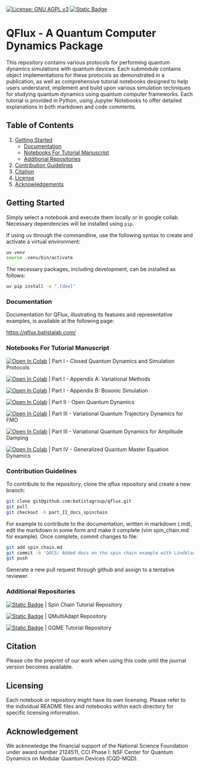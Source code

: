 [![License: GNU AGPL v3](https://img.shields.io/badge/License-GNU_AGPL_v3-lightgrey.svg)](LICENCE)
[![Static Badge](https://img.shields.io/badge/CQDMQD-00268d?style=flat&logoColor=00268d&label=NSF&labelColor=00268d&color=00268d&link=https%3A%2F%2Fcqdmqd.yale.edu%2F)](https://cqdmqd.yale.edu/)


# QFlux - A Quantum Computer Dynamics Package

This repository contains various protocols for performing quantum dynamics simulations with quantum devices. Each submodule contains object implementations for these protocols as demonstrated in a publication, as well as comprehensive tutorial notebooks designed to help users understand, implement and build upon various simulation techniques for studying quantum dynamics using quantum computer frameworks. Each tutorial is provided in Python, using Jupyter Notebooks to offer detailed explanations in both markdown and code comments.


## Table of Contents

1. [Getting Started](#start)
   - [Documentation](#docs)
   - [Notebooks For Tutorial Manuscript](#notebooks)
   - [Additional Repositories](#repos)
2. [Contribution Guidelines](#contribute)
3. [Citation](#citation)
4. [License](#license)
5. [Acknowledgements](#acknowledgement)


## Getting Started <a name="start"></a>

Simply select a notebook and execute them locally or in google collab. Necessary dependencies will be installed using `pip`.

If using uv through the commandline, use the following syntax to create and activate a virtual environment:

```bash
uv venv
source .venv/bin/activate
```

The necessary packages, including development, can be installed as follows:

```bash
uv pip install -e ".[dev]"
```

### Documentation <a name="docs"></a>

Documentation for QFlux, illustrating its features and representative examples, is available at the following page:

https://qflux.batistalab.com/

### Notebooks For Tutorial Manuscript <a name="notebooks"></a>

[![Open In Colab](https://colab.research.google.com/assets/colab-badge.svg)](https://colab.research.google.com/github/batistagroup/qflux/blob/master/demos/tutorial/Part_I.ipynb) | Part I - Closed Quantum Dynamics and Simulation Protocols

[![Open In Colab](https://colab.research.google.com/assets/colab-badge.svg)](https://colab.research.google.com/github/batistagroup/qflux/blob/master/demos/tutorial/Part_I_appendixA.ipynb) | Part I - Appendix A: Variational Methods

[![Open In Colab](https://colab.research.google.com/assets/colab-badge.svg)](https://colab.research.google.com/github/batistagroup/qflux/blob/master/demos/tutorial/Part_I_appendixB.ipynb) | Part I - Appendix B: Bosonic Simulation

[![Open In Colab](https://colab.research.google.com/assets/colab-badge.svg)](https://colab.research.google.com/github/batistagroup/qflux/blob/master/demos/tutorial/Part_II.ipynb) | Part II - Open Quantum Dynamics

[![Open In Colab](https://colab.research.google.com/assets/colab-badge.svg)](https://colab.research.google.com/github/batistagroup/qflux/blob/master/demos/tutorial/Part_III_B.ipynb) | Part III - Variational Quantum Trajectory Dynamics for FMO

[![Open In Colab](https://colab.research.google.com/assets/colab-badge.svg)](https://colab.research.google.com/github/batistagroup/qflux/blob/master/demos/tutorial/Part_III_A.ipynb) | Part III - Variational Quantum Dynamics for Amplitude Damping

[![Open In Colab](https://colab.research.google.com/assets/colab-badge.svg)](https://colab.research.google.com/github/batistagroup/qflux/blob/master/demos/tutorial/Part_IV.ipynb) | Part IV - Generalized Quantum Master Equation Dynamics

### Contribution Guidelines <a name="contribute"></a>

To contribute to the repository, clone the qflux repository and create a new branch:

```bash
git clone git@github.com:batistagroup/qflux.git
git pull
git checkout -b part_II_docs_spinchain
```

For example to contribute to the documentation, written in markdown (.md), edit the markdown in some form and make it complete (vim spin_chain.md for example).
Once complete, commit changes to file: 

```bash
git add spin_chain.md
git commit -m 'DOCS: Added docs on the spin chain example with Lindblad'
git push
```

Generate a new pull request through github and assign to a tentative reviewer.

### Additional Repositories <a name="repos"></a>

[![Static Badge](https://img.shields.io/badge/Open_in_Github-181717.svg?&logo=github&logoColor=white)](https://github.com/dcabral00/qc_spin_tutorial) | Spin Chain Tutorial Repository 

[![Static Badge](https://img.shields.io/badge/Open_in_Github-181717.svg?&logo=github&logoColor=white)](https://github.com/saurabhshivpuje/QMAD) | QMultiAdapt Repository

[![Static Badge](https://img.shields.io/badge/Open_in_Github-181717.svg?&logo=github&logoColor=white)](https://github.com/XiaohanDan97/CCI_PartIII_GQME) | GQME Tutorial Repository


## Citation <a name="citation"></a>

Please cite the preprint of our work when using this code until the journal version becomes available.


## Licensing <a name="license"></a>

Each notebook or repository might have its own licensing. Please refer to the individual README files and notebooks within each directory for specific licensing information.

## Acknowledgement <a name="acknowledgement"></a>

We acknowledge the financial support of the National Science Foundation under award number 2124511, CCI Phase I: NSF Center for Quantum Dynamics on Modular Quantum Devices (CQD-MQD).
